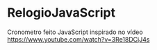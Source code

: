 # RelogioJavaScript
Cronometro feito JavaScript inspirado no vídeo https://www.youtube.com/watch?v=3Re18DCjJ4s
